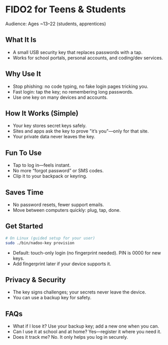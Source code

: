 # FIDO2 for Teens & Students

Audience: Ages ~13–22 (students, apprentices)

## What It Is
- A small USB security key that replaces passwords with a tap.
- Works for school portals, personal accounts, and coding/dev services.

## Why Use It
- Stop phishing: no code typing, no fake login pages tricking you.
- Fast login: tap the key; no remembering long passwords.
- Use one key on many devices and accounts.

## How It Works (Simple)
- Your key stores secret keys safely.
- Sites and apps ask the key to prove "it’s you"—only for that site.
- Your private data never leaves the key.

## Fun To Use
- Tap to log in—feels instant.
- No more “forgot password” or SMS codes.
- Clip it to your backpack or keyring.

## Saves Time
- No password resets, fewer support emails.
- Move between computers quickly: plug, tap, done.

## Get Started
```bash
# On Linux (guided setup for your user)
sudo ./bin/nadoo-key provision
```
- Default: touch-only login (no fingerprint needed). PIN is 0000 for new keys.
- Add fingerprint later if your device supports it.

## Privacy & Security
- The key signs challenges; your secrets never leave the device.
- You can use a backup key for safety.

## FAQs
- What if I lose it? Use your backup key; add a new one when you can.
- Can I use it at school and at home? Yes—register it where you need it.
- Does it track me? No. It only helps you log in securely.
